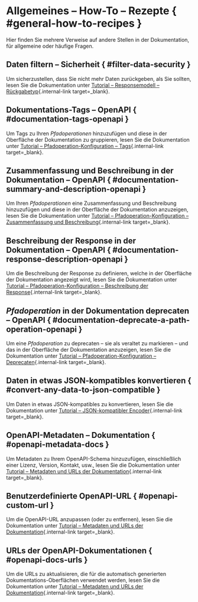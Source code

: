 # Allgemeines – How-To – Rezepte { #general-how-to-recipes }

Hier finden Sie mehrere Verweise auf andere Stellen in der Dokumentation, für allgemeine oder häufige Fragen.

## Daten filtern – Sicherheit { #filter-data-security }

Um sicherzustellen, dass Sie nicht mehr Daten zurückgeben, als Sie sollten, lesen Sie die Dokumentation unter [Tutorial – Responsemodell – Rückgabetyp](../tutorial/response-model.md){.internal-link target=_blank}.

## Dokumentations-Tags – OpenAPI { #documentation-tags-openapi }

Um Tags zu Ihren *Pfadoperationen* hinzuzufügen und diese in der Oberfläche der Dokumentation zu gruppieren, lesen Sie die Dokumentation unter [Tutorial – Pfadoperation-Konfiguration – Tags](../tutorial/path-operation-configuration.md#tags){.internal-link target=_blank}.

## Zusammenfassung und Beschreibung in der Dokumentation – OpenAPI { #documentation-summary-and-description-openapi }

Um Ihren *Pfadoperationen* eine Zusammenfassung und Beschreibung hinzuzufügen und diese in der Oberfläche der Dokumentation anzuzeigen, lesen Sie die Dokumentation unter [Tutorial – Pfadoperation-Konfiguration – Zusammenfassung und Beschreibung](../tutorial/path-operation-configuration.md#summary-and-description){.internal-link target=_blank}.

## Beschreibung der Response in der Dokumentation – OpenAPI { #documentation-response-description-openapi }

Um die Beschreibung der Response zu definieren, welche in der Oberfläche der Dokumentation angezeigt wird, lesen Sie die Dokumentation unter [Tutorial – Pfadoperation-Konfiguration – Beschreibung der Response](../tutorial/path-operation-configuration.md#response-description){.internal-link target=_blank}.

## *Pfadoperation* in der Dokumentation deprecaten – OpenAPI { #documentation-deprecate-a-path-operation-openapi }

Um eine *Pfadoperation* zu deprecaten – sie als veraltet zu markieren – und das in der Oberfläche der Dokumentation anzuzeigen, lesen Sie die Dokumentation unter [Tutorial – Pfadoperation-Konfiguration – Deprecaten](../tutorial/path-operation-configuration.md#deprecate-a-path-operation){.internal-link target=_blank}.

## Daten in etwas JSON-kompatibles konvertieren { #convert-any-data-to-json-compatible }

Um Daten in etwas JSON-kompatibles zu konvertieren, lesen Sie die Dokumentation unter [Tutorial – JSON-kompatibler Encoder](../tutorial/encoder.md){.internal-link target=_blank}.

## OpenAPI-Metadaten – Dokumentation { #openapi-metadata-docs }

Um Metadaten zu Ihrem OpenAPI-Schema hinzuzufügen, einschließlich einer Lizenz, Version, Kontakt, usw., lesen Sie die Dokumentation unter [Tutorial – Metadaten und URLs der Dokumentation](../tutorial/metadata.md){.internal-link target=_blank}.

## Benutzerdefinierte OpenAPI-URL { #openapi-custom-url }

Um die OpenAPI-URL anzupassen (oder zu entfernen), lesen Sie die Dokumentation unter [Tutorial – Metadaten und URLs der Dokumentation](../tutorial/metadata.md#openapi-url){.internal-link target=_blank}.

## URLs der OpenAPI-Dokumentationen { #openapi-docs-urls }

Um die URLs zu aktualisieren, die für die automatisch generierten Dokumentations-Oberflächen verwendet werden, lesen Sie die Dokumentation unter [Tutorial – Metadaten und URLs der Dokumentation](../tutorial/metadata.md#docs-urls){.internal-link target=_blank}.
